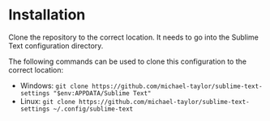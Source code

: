 # Installation

Clone the repository to the correct location. It needs to go into the Sublime Text configuration directory.

The following commands can be used to clone this configuration to the correct location:

* Windows: `git clone https://github.com/michael-taylor/sublime-text-settings "$env:APPDATA/Sublime Text"`
* Linux: `git clone https://github.com/michael-taylor/sublime-text-settings ~/.config/sublime-text`
